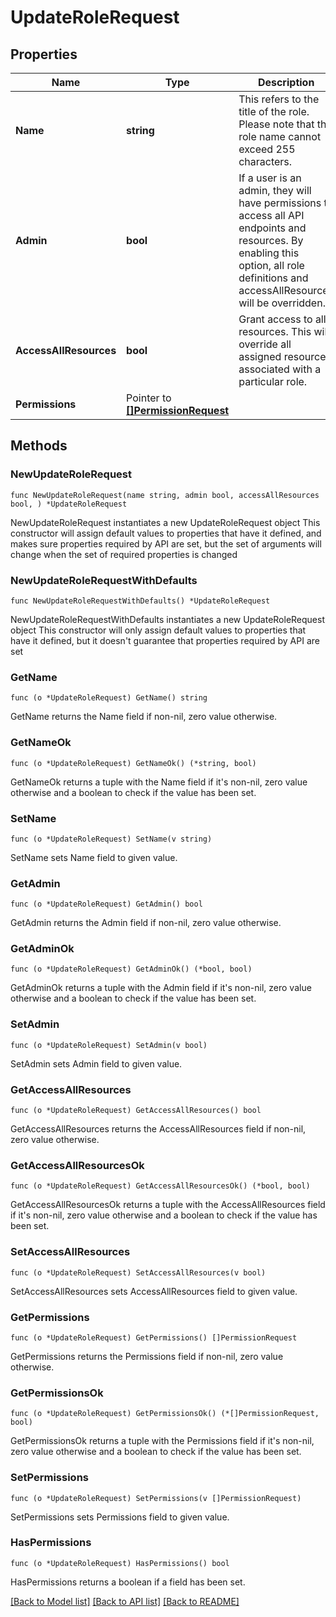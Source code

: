 # UpdateRoleRequest

## Properties

Name | Type | Description | Notes
------------ | ------------- | ------------- | -------------
**Name** | **string** | This refers to the title of the role. Please note that the role name cannot exceed 255 characters. | 
**Admin** | **bool** | If a user is an admin, they will have permissions to access all API endpoints and resources. By enabling this option, all role definitions and accessAllResources will be overridden. | 
**AccessAllResources** | **bool** | Grant access to all resources. This will override all assigned resources associated with a particular role. | 
**Permissions** | Pointer to [**[]PermissionRequest**](PermissionRequest.md) |  | [optional] 

## Methods

### NewUpdateRoleRequest

`func NewUpdateRoleRequest(name string, admin bool, accessAllResources bool, ) *UpdateRoleRequest`

NewUpdateRoleRequest instantiates a new UpdateRoleRequest object
This constructor will assign default values to properties that have it defined,
and makes sure properties required by API are set, but the set of arguments
will change when the set of required properties is changed

### NewUpdateRoleRequestWithDefaults

`func NewUpdateRoleRequestWithDefaults() *UpdateRoleRequest`

NewUpdateRoleRequestWithDefaults instantiates a new UpdateRoleRequest object
This constructor will only assign default values to properties that have it defined,
but it doesn't guarantee that properties required by API are set

### GetName

`func (o *UpdateRoleRequest) GetName() string`

GetName returns the Name field if non-nil, zero value otherwise.

### GetNameOk

`func (o *UpdateRoleRequest) GetNameOk() (*string, bool)`

GetNameOk returns a tuple with the Name field if it's non-nil, zero value otherwise
and a boolean to check if the value has been set.

### SetName

`func (o *UpdateRoleRequest) SetName(v string)`

SetName sets Name field to given value.


### GetAdmin

`func (o *UpdateRoleRequest) GetAdmin() bool`

GetAdmin returns the Admin field if non-nil, zero value otherwise.

### GetAdminOk

`func (o *UpdateRoleRequest) GetAdminOk() (*bool, bool)`

GetAdminOk returns a tuple with the Admin field if it's non-nil, zero value otherwise
and a boolean to check if the value has been set.

### SetAdmin

`func (o *UpdateRoleRequest) SetAdmin(v bool)`

SetAdmin sets Admin field to given value.


### GetAccessAllResources

`func (o *UpdateRoleRequest) GetAccessAllResources() bool`

GetAccessAllResources returns the AccessAllResources field if non-nil, zero value otherwise.

### GetAccessAllResourcesOk

`func (o *UpdateRoleRequest) GetAccessAllResourcesOk() (*bool, bool)`

GetAccessAllResourcesOk returns a tuple with the AccessAllResources field if it's non-nil, zero value otherwise
and a boolean to check if the value has been set.

### SetAccessAllResources

`func (o *UpdateRoleRequest) SetAccessAllResources(v bool)`

SetAccessAllResources sets AccessAllResources field to given value.


### GetPermissions

`func (o *UpdateRoleRequest) GetPermissions() []PermissionRequest`

GetPermissions returns the Permissions field if non-nil, zero value otherwise.

### GetPermissionsOk

`func (o *UpdateRoleRequest) GetPermissionsOk() (*[]PermissionRequest, bool)`

GetPermissionsOk returns a tuple with the Permissions field if it's non-nil, zero value otherwise
and a boolean to check if the value has been set.

### SetPermissions

`func (o *UpdateRoleRequest) SetPermissions(v []PermissionRequest)`

SetPermissions sets Permissions field to given value.

### HasPermissions

`func (o *UpdateRoleRequest) HasPermissions() bool`

HasPermissions returns a boolean if a field has been set.


[[Back to Model list]](../README.md#documentation-for-models) [[Back to API list]](../README.md#documentation-for-api-endpoints) [[Back to README]](../README.md)


